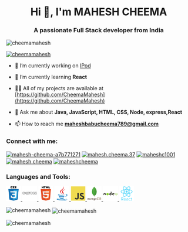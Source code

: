 <h1 align="center">Hi 👋, I'm MAHESH CHEEMA</h1>
<h3 align="center">A passionate Full Stack developer from India</h3>

<p align="left"> <img src="https://komarev.com/ghpvc/?username=cheemamahesh&label=Profile%20views&color=0e75b6&style=flat" alt="cheemamahesh" /> </p>

<p align="left"> <a href="https://github.com/ryo-ma/github-profile-trophy"><img src="https://github-profile-trophy.vercel.app/?username=cheemamahesh" alt="cheemamahesh" /></a> </p>

- 🔭 I’m currently working on [IPod](https://github.com/CheemaMahesh/IPod)

- 🌱 I’m currently learning **React**

- 👨‍💻 All of my projects are available at [https://github.com/CheemaMahesh](https://github.com/CheemaMahesh)

- 💬 Ask me about **Java, JavaScript, HTML, CSS, Node, express,React**

- 📫 How to reach me **maheshbabucheema789@gmail.com**

<h3 align="left">Connect with me:</h3>
<p align="left">
<a href="https://linkedin.com/in/mahesh-cheema-a7b771271" target="blank"><img align="center" src="https://raw.githubusercontent.com/rahuldkjain/github-profile-readme-generator/master/src/images/icons/Social/linked-in-alt.svg" alt="mahesh-cheema-a7b771271" height="30" width="40" /></a>
<a href="https://fb.com/mahesh.cheema.37" target="blank"><img align="center" src="https://raw.githubusercontent.com/rahuldkjain/github-profile-readme-generator/master/src/images/icons/Social/facebook.svg" alt="mahesh.cheema.37" height="30" width="40" /></a>
<a href="https://instagram.com/maheshc1001" target="blank"><img align="center" src="https://raw.githubusercontent.com/rahuldkjain/github-profile-readme-generator/master/src/images/icons/Social/instagram.svg" alt="maheshc1001" height="30" width="40" /></a>
<a href="https://www.youtube.com/c/mahesh cheema" target="blank"><img align="center" src="https://raw.githubusercontent.com/rahuldkjain/github-profile-readme-generator/master/src/images/icons/Social/youtube.svg" alt="mahesh cheema" height="30" width="40" /></a>
<a href="https://www.leetcode.com/maheshcheema" target="blank"><img align="center" src="https://raw.githubusercontent.com/rahuldkjain/github-profile-readme-generator/master/src/images/icons/Social/leet-code.svg" alt="maheshcheema" height="30" width="40" /></a>
</p>

<h3 align="left">Languages and Tools:</h3>
<p align="left"> <a href="https://www.w3schools.com/css/" target="_blank" rel="noreferrer"> <img src="https://raw.githubusercontent.com/devicons/devicon/master/icons/css3/css3-original-wordmark.svg" alt="css3" width="40" height="40"/> </a> <a href="https://expressjs.com" target="_blank" rel="noreferrer"> <img src="https://raw.githubusercontent.com/devicons/devicon/master/icons/express/express-original-wordmark.svg" alt="express" width="40" height="40"/> </a> <a href="https://www.w3.org/html/" target="_blank" rel="noreferrer"> <img src="https://raw.githubusercontent.com/devicons/devicon/master/icons/html5/html5-original-wordmark.svg" alt="html5" width="40" height="40"/> </a> <a href="https://www.java.com" target="_blank" rel="noreferrer"> <img src="https://raw.githubusercontent.com/devicons/devicon/master/icons/java/java-original.svg" alt="java" width="40" height="40"/> </a> <a href="https://developer.mozilla.org/en-US/docs/Web/JavaScript" target="_blank" rel="noreferrer"> <img src="https://raw.githubusercontent.com/devicons/devicon/master/icons/javascript/javascript-original.svg" alt="javascript" width="40" height="40"/> </a> <a href="https://www.mongodb.com/" target="_blank" rel="noreferrer"> <img src="https://raw.githubusercontent.com/devicons/devicon/master/icons/mongodb/mongodb-original-wordmark.svg" alt="mongodb" width="40" height="40"/> </a> <a href="https://nodejs.org" target="_blank" rel="noreferrer"> <img src="https://raw.githubusercontent.com/devicons/devicon/master/icons/nodejs/nodejs-original-wordmark.svg" alt="nodejs" width="40" height="40"/> </a> <a href="https://reactjs.org/" target="_blank" rel="noreferrer"> <img src="https://raw.githubusercontent.com/devicons/devicon/master/icons/react/react-original-wordmark.svg" alt="react" width="40" height="40"/> </a> </p>

<p><img align="left" src="https://github-readme-stats.vercel.app/api/top-langs?username=cheemamahesh&show_icons=true&locale=en&layout=compact" alt="cheemamahesh" /></p>

<p>&nbsp;<img align="center" src="https://github-readme-stats.vercel.app/api?username=cheemamahesh&show_icons=true&locale=en" alt="cheemamahesh" /></p>

<p><img align="center" src="https://github-readme-streak-stats.herokuapp.com/?user=cheemamahesh&" alt="cheemamahesh" /></p>
